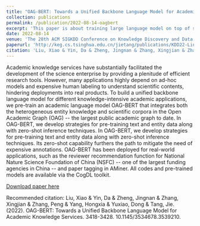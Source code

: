 ```yaml
---
title: "OAG-BERT: Towards a Unified Backbone Language Model for Academic Knowledge Services"
collection: publications
permalink: /publication/2022-08-14-oagbert
excerpt: 'This paper is about training large language model on top of scientific data.'
date: 2022-08-14
venue: 'The 28th ACM SIGKDD Conference on Knowledge Discovery and Data Mining'
paperurl: 'http://keg.cs.tsinghua.edu.cn/jietang/publications/KDD22-Liu-et-al-OAG-BERT.pdf'
citation: 'Liu, Xiao & Yin, Da & Zheng, Jingnan & Zhang, Xingjian & Zhang, Peng & Yang, Hongxia & Yuxiao, Dong & Tang, Jie. (2022). OAG-BERT: Towards a Unified Backbone Language Model for Academic Knowledge Services. 3418-3428. 10.1145/3534678.3539210.'
---
```


Academic knowledge services have substantially facilitated the development of the science enterprise by providing a plenitude of efficient research tools. However, many applications highly depend on ad-hoc models and expensive human labeling to understand scientific contents, hindering deployments into real products. To build a unified backbone language model for different knowledge-intensive academic applications, we pre-train an academic language model OAG-BERT that integrates both the heterogeneous entity knowledge and scientific corpora in the Open Academic Graph (OAG) -- the largest public academic graph to date. In OAG-BERT, we develop strategies for pre-training text and entity data along with zero-shot inference techniques. In OAG-BERT, we develop strategies for pre-training text and entity data along with zero-shot inference techniques. Its zero-shot capability furthers the path to mitigate the need of expensive annotations. OAG-BERT has been deployed for real-world applications, such as the reviewer recommendation function for National Nature Science Foundation of China (NSFC) -- one of the largest funding agencies in China -- and paper tagging in AMiner. All codes and pre-trained models are available via the CogDL toolkit.

[Download paper here](http://keg.cs.tsinghua.edu.cn/jietang/publications/KDD22-Liu-et-al-OAG-BERT.pdf)

Recommended citation: Liu, Xiao & Yin, Da & Zheng, Jingnan & Zhang, Xingjian & Zhang, Peng & Yang, Hongxia & Yuxiao, Dong & Tang, Jie. (2022). OAG-BERT: Towards a Unified Backbone Language Model for Academic Knowledge Services. 3418-3428. 10.1145/3534678.3539210.